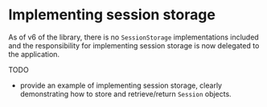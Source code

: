 # Implementing session storage

As of v6 of the library, there is no `SessionStorage` implementations included and the responsibility for implementing session storage is now delegated to the application.

TODO

- provide an example of implementing session storage, clearly demonstrating how to store and retrieve/return `Session` objects.
